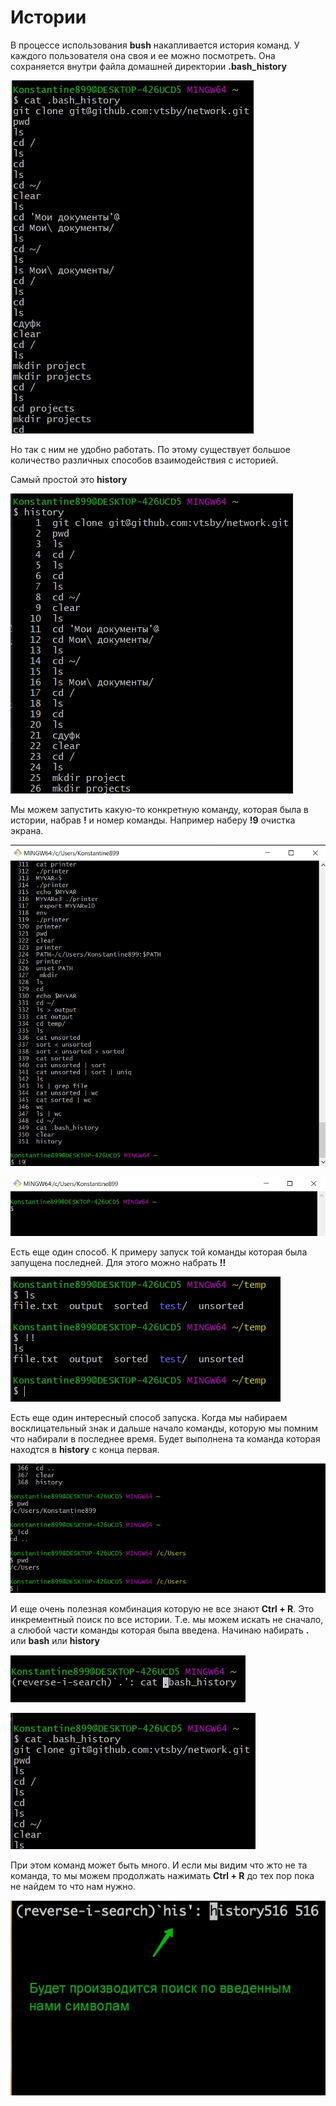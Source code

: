 # Истории

В процессе использования **bush** накапливается история команд. У каждого пользователя она своя и ее можно посмотреть. Она сохраняется внутри файла домашней директории **.bash_history**

![](img/001.jpg)

Но так с ним не удобно работать. По этому существует большое количество различных способов взаимодействия с историей.

Самый простой это **history**

![](img/002.jpg)

Мы можем запустить какую-то конкретную команду, которая была в истории, набрав **!** и номер команды. Например наберу **!9** очистка экрана.

![](img/003.jpg)

![](img/004.jpg)

Есть еще один способ. К примеру запуск той команды которая была запущена последней. Для этого можно набрать **!!**

![](img/005.jpg)

Есть еще один интересный способ запуска. Когда мы набираем восклицательный знак и дальше начало команды, которую мы помним что набирали в последнее время. Будет выполнена та команда которая находтся в **history**  с конца первая.

![](img/006.jpg)

И еще очень полезная комбинация которую не все знают **Ctrl + R**. Это инкрементный поиск по все истории. Т.е. мы можем искать не сначало, а слюбой части команды которая была введена. Начинаю набирать  **.** или **bash** или **history**

![](img/007.jpg)

![](img/008.jpg)

При этом команд может быть много. И если мы видим что жто не та команда, то мы можем продолжать нажимать **Ctrl + R** до тех пор пока не найдем то что нам нужно.

![](img/009.jpg)




